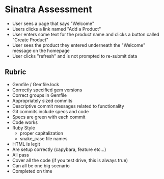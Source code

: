 # Sinatra Assessment

* User sees a page that says "Welcome"
* Users clicks a link named "Add a Product"
* User enters some text for the product name and clicks a button called "Create Product"
* User sees the product they entered underneath the "Welcome" message on the homepage
* User clicks "refresh" and is not prompted to re-submit data

## Rubric

* Gemfile / Gemfile.lock
* Correctly specified gem versions
* Correct groups in Gemfile
* Appropriately sized commits
* Descriptive commit messages related to functionality
* Git commits include specs and code
* Specs are green with each commit
* Code works
* Ruby Style
    * proper capitalization
    * snake_case file names
* HTML is legit
* Are setup correctly (capybara, feature etc…)
* All pass
* Cover all the code (if you test drive, this is always true)
* Can all be one big scenario
* Completed on time